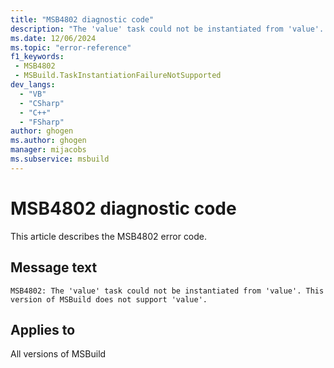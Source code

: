 ```yaml
---
title: "MSB4802 diagnostic code"
description: "The 'value' task could not be instantiated from 'value'. This version of MSBuild does not support 'value'."
ms.date: 12/06/2024
ms.topic: "error-reference"
f1_keywords:
 - MSB4802
 - MSBuild.TaskInstantiationFailureNotSupported
dev_langs:
  - "VB"
  - "CSharp"
  - "C++"
  - "FSharp"
author: ghogen
ms.author: ghogen
manager: mijacobs
ms.subservice: msbuild
---
```


# MSB4802 diagnostic code

<!-- :::ErrorDefinitionDescription::: -->
<!-- :::editable-content name="introDescription"::: -->
This article describes the MSB4802 error code.
<!-- :::editable-content-end::: -->

## Message text

`MSB4802: The 'value' task could not be instantiated from 'value'. This version of MSBuild does not support 'value'.`

<!-- :::editable-content name="postOutputDescription"::: -->
<!--
{StrBegin="MSB4802: "}
-->
<!-- :::editable-content-end::: -->
<!-- :::ErrorDefinitionDescription-end::: -->

## Applies to

All versions of MSBuild
